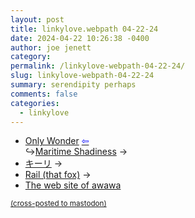 ```yaml
---
layout: post
title: linkylove.webpath 04-22-24
date: 2024-04-22 10:26:38 -0400
author: joe jenett
category: 
permalink: /linkylove-webpath-04-22-24/
slug: linkylove-webpath-04-22-24
summary: serendipity perhaps
comments: false
categories:
  - linkylove
---
```

<ul class="linkylove">
	<li><a title="Only Wonder" href="https://onlywonder.net/">Only Wonder</a>  <a title="the b22 button wall" href="https://bulltown.joejenett.com/links/"><span style="color:blue;">&#8678;</span></a><br>&#8618;<a title="Maritime Shadiness" href="https://maritimeshadiness.onlywonder.net/">Maritime Shadiness</a> <span title="led to site shown below">&#8594;</span></li>
	<li><a title="home · キーリ (keeri.place)" href="https://keeri.place/">キーリ</a> <span title="led to site shown below">&#8594;</span></li>
	<li><a title="Rail (that fox)" href="https://flufftech.net/">Rail (that fox)</a> <span title="led to site shown below">&#8594;</span></li>
	<li><a title="The web site of awawa" href="https://awawa.neocities.org/">The web site of awawa</a></li>
</ul>
<a href="https://brid.gy/publish/mastodon"><small>(cross-posted to mastodon)</small></a>